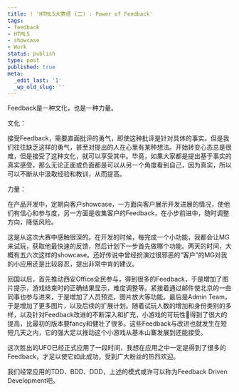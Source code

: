 ```yaml
---
title: ! 'HTML5大赛感 (二) : Power of Feedback'
tags:
- feedback
- HTML5
- showcase
- Work
status: publish
type: post
published: true
meta:
  _edit_last: '1'
  _wp_old_slug: ''
---
```

Feedback是一种文化，也是一种力量。

文化：

接受Feedback，需要直面批评的勇气，即使这种批评是针对具体的事实。但是我们往往缺乏这样的勇气，甚至对提出的人在心里有某种想法。开始转变心态总是很难，但是接受了这种文化，就可以享受其中。毕竟，如果大家都是提出基于事实的真实感受，那么无论正面或负面都是可以从另一个角度看到自己，因为真实，所以可以不断从中汲取经验和教训，从而提高。

力量：

在产品开发中，定期向客户showcase，一方面向客户展示开发进展的情况，使他们有信心和参与度，另一方面是收集客户的Feedback，在小步前进中，随时调整方向，降低风险。

这是从这次大赛中感触很深的。在开发的时候，每完成一个小功能，我都会让MG来试玩，获取他最快速的反馈，然后计划下一步首先做哪个功能。两天的时间，大概有五六次这样的showcase。还好传说中曾经扮演过很邪恶的“客户”的MG对我的小应用还是比较容忍，提出非常中肯的建议。

回国以后，首先推动西安Office全民参与，得到很多的Feedback，于是增加了图片提示，游戏结束时的正确结果显示，难度调整等。紧接着通过邮件使北京的一些同事也参与进来，于是增加了人员预览，图片放大等功能。最后是Admin Team，于是增加了更多图片，以及后续的扩展计划。随着试玩人数的增加和身份类别的多样，以及针对Feedback改进的不断深入和扩充，小游戏的可玩性得到了很大的提高，比最初的版本要fancy和健壮了很多。这些Feedback与改进也就发生在短短几天之内，它的强大足以推动这个小游戏从基本山寨发展到还能接受。

这次胜出的UFO已经正式应用了一段时间，我想在应用之中一定是得到了很多的Feedback，才足以使它如此成功，受到广大粉丝的热烈欢迎。

我们经常应用的TDD、BDD、DDD，上述的模式或许可以称为Feedback Driven Development吧。
